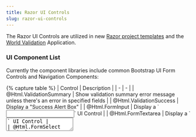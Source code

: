 ```yaml
---
title: Razor UI Controls
slug: razor-ui-controls
---
```


The Razor UI Controls are utilized in new [Razor project templates](/templates-websites) and
the [World Validation](/world-validation#server-rendered-html-uis) Application.

### UI Component List

Currently the component libraries include common Bootstrap UI Form Controls and Navigation Components:

<div class='markdown-body pb-3'>
{% capture table %}
| Control                       | Description |
| - | - |
| @Html.ValidationSummary                   | Show validation summary error message unless there's an error in specified fields |
| @Html.ValidationSuccess                   | Display a "Success Alert Box" |
| @Html.FormInput                           | Display a `<input type="text"/>` UI Control |
| @Html.FormTextarea                        | Display a `<textarea/>` UI Control |
| @Html.FormSelect                          | Display a `<select/>` UI Control |
| @Html.FormInput(new { type = "checkbox"}) | Display a `<input type="checkbox"/>` UI Control |
| @Html.HiddenInputs                        | Emit HTML `<input type="hidden"/>` field for each specified Key/Value pair entry |
| @Html.SvgImage                            | Return `<svg/>` markup for the named image |
| @Html.Nav                                 | Display a list of NavItem's |
| @Html.Navbar                              | Display the `navbar` main menu |
| @Html.NavLink                             | Display a `nav-link` nav-item |
| @Html.NavButtonGroup                      | Display a list of NavItem's `btn-group` |
{% endcapture %}
{{ table | markdownify }}
</div>

### Bootstrap UI Form Controls

The Bootstrap UI form controls include built-in support for validation where they can render validation errors from ServiceStack's
`ResponseStatus` object, e.g the [Login Page](/world-validation#login-page) in World Validation:

```cs
<form action="/auth/credentials" method="post" class="col-lg-4">
    <div class="form-group">
        @Html.ValidationSummary(new[]{ "userName","password" }, 
            new { @class = "alert alert-warning" })
        
        @Html.HiddenInputs(new { 
            @continue = Html.Query("continue") ?? "/server-razor/",
            errorView = "/server-razor/login"
        })
    </div>
    <div class="form-group">
        @Html.FormInput(new { id = "userName" }, new InputOptions {
            Label = "Email",
            Help  = "Email you signed up with",
            Size  = "lg",
        })
    </div>
    <div class="form-group">
        @Html.FormInput(new { id = "password", type = "password" }, new InputOptions {
            Label = "Password",
            Help  = "6 characters or more",
            Size  = "lg",
            PreserveValue = false,
        })
    </div>
    <div class="form-group">
        @Html.FormInput(new { 
            id   = "rememberMe", 
            type = "checkbox",
            @checked = true,
        },
        new InputOptions { Label = "Remember Me" })
    </div>
    <div class="form-group">
        <button type="submit" class="btn btn-lg btn-primary">Login</button>
    </div>
    <div class="form-group">
        <a class="lnk" href="/server-razor/register">Register New User</a>
    </div>
</form>
```

## Login Page UI

The Login Page contains a standard Bootstrap Username/Password form with labels, placeholders and help text, which initially looks like:

![](https://raw.githubusercontent.com/ServiceStack/Assets/master/img/apps/Validation/login-validation.png)

What it looks like after submitting an empty form with Server Exception Errors rendered against their respective fields:

![](https://raw.githubusercontent.com/ServiceStack/Assets/master/img/apps/Validation/login-validation-failed.png)


### Form Control Properties

The **Razor** controls uses anonymous objects and camelCase properties for its unbounded HTML Element Attribute List 
for attributes you want to add to the underlying HTML `<input/>` Element and a Typed `InputOptions` Class to specify the controls other 
high-level features, typically like:

```cs
@Html.ControlName(new { /*htmlAttrs*/ }, new InputOptions { ... })
```

The typed `InputOptions` class supports the following features:

```csharp
/// High-level Input options for rendering HTML Input controls
public class InputOptions
{
    /// Display the Control inline 
    public bool Inline { get; set; }
    
    /// Label for the control
    public string Label { get; set; }
    
    /// Class for Label
    public string LabelClass { get; set; }
    
    /// Override the class on the error message (default: invalid-feedback)
    public string ErrorClass { get; set; }

    /// Small Help Text displayed with the control
    public string Help { get; set; }
    
    /// Bootstrap Size of the Control: sm, lg
    public string Size { get; set; }
    
    /// Multiple Value Data Source for Checkboxes, Radio boxes and Select Controls 
    public object Values { get; set; }

    /// Typed setter of Multi Input Values
    public IEnumerable<KeyValuePair<string, string>> InputValues
    {
        set => Values = value;
    }

    /// Whether to preserve value state after post back
    public bool PreserveValue { get; set; } = true;

    /// Whether to show Error Message associated with this control
    public bool ShowErrors { get; set; } = true;
}
```

### Contacts Page

The [Contacts Page](/world-validation#contacts-page) shows a more complete example with a number of different UI Controls. 

```cs
<form action="/contacts" method="post" class="col-lg-4">
    <div class="form-group">
        @Html.ValidationSummary(new[]{ "title","name","color","age","filmGenres","agree" })
        @Html.HiddenInputs(new { @continue = Continue, errorView = Continue })
    </div>
    <div class="form-group">
        @Html.FormInput(new { 
            id = "title", 
            type = "radio",
        }, new InputOptions { 
            Values = Html.ContactTitles(),
            Inline = true,
        })
    </div>
    <div class="form-group">
        @Html.FormInput(new { 
            id = "name", 
            placeholder = "Name", 
        }, new InputOptions {
            Label = "Full Name",
            Help  = "Your first and last name",
        })
    </div>
    <div class="form-group">
        @Html.FormSelect(new { 
            id = "color", 
            @class = "col-4", 
        }, new InputOptions {
            Label  = "Favorite color",
            Values = new StringDictionary { {"",""} }.Merge(Html.ContactColors()),
        })
    </div>
    <div class="form-group">
        @Html.FormInput(new { 
            id = "filmGenres", 
            type = "checkbox",
        }, new InputOptions { 
            Label  = "Favorite Film Genres",
            Help   = "choose one or more",
            Values = Html.ContactGenres()
        })
    </div>
    <div class="form-group">
        @Html.FormInput(new { 
            id = "age", 
            type = "number",
            min = 13,
            placeholder = "Age",
            @class = "col-3",
        })
    </div>
    <div class="form-group">
        @Html.FormInput(new {
            id   = "agree",
            type = "checkbox",
        },
        new InputOptions { Label = "Agree to terms and conditions" })
    </div>
    <div class="form-group">
        <button class="btn btn-primary" type="submit">Add Contact</button>
        <a href="/server-razor/contacts/">reset</a>
    </div>
</form>
```

Both Server UI Controls provide auto Validation Form Binding for any validation rules specified on the `CreateContact` Validator:

```csharp
public class CreateContactValidator : AbstractValidator<CreateContact>
{
    public CreateContactValidator()
    {
        RuleFor(r => r.Title).NotEqual(Title.Unspecified).WithMessage("Please choose a title");
        RuleFor(r => r.Name).NotEmpty();
        RuleFor(r => r.Color).Must(x => x.IsValidColor()).WithMessage("Must be a valid color");
        RuleFor(r => r.FilmGenres).NotEmpty().WithMessage("Please select at least 1 genre");
        RuleFor(r => r.Age).GreaterThan(13).WithMessage("Contacts must be older than 13");
        RuleFor(x => x.Agree).Equal(true).WithMessage("You must agree before submitting");
    }
}
```

As well as any `ArgumentException` thrown within the Service Implementation:

```csharp
public object Any(CreateContact request) 
{
    var newContact = request.ConvertTo<Data.Contact>();
    newContact.Id = Interlocked.Increment(ref Counter);
    newContact.UserAuthId = this.GetUserId();
    newContact.CreatedDate = newContact.ModifiedDate = DateTime.UtcNow;

    var contacts = Contacts.Values.ToList();
    var alreadyExists = contacts.Any(x => x.UserAuthId == newContact.UserAuthId && x.Name == request.Name);
    if (alreadyExists)
        throw new ArgumentException($"You already have contact named '{request.Name}'",nameof(request.Name));
    
    Contacts[newContact.Id] = newContact;
    return new CreateContactResponse { Result = newContact.ConvertTo<Contact>() };
}
```

## Contacts Page UI

The Contacts Page is representative of a more complex page that utilizes a variety of different form controls where the same page is also responsible for rendering the list of existing contacts:

![](https://raw.githubusercontent.com/ServiceStack/Assets/master/img/apps/Validation/contacts-validation.png)

Here's an example of what a partially submitted invalid form looks like:

![](https://raw.githubusercontent.com/ServiceStack/Assets/master/img/apps/Validation/contacts-validation-failed.png)

To view the complete implementation in context checkout [World Validation Server Implementation](/world-validation#server-implementation).

## Navigation Controls

The Server Navigation Controls are used to render your Apps [Unified Navigation](https://docs.servicestack.net/navigation#navbar)
where you can use the `@Html.Navbar()` and `@Html.NavButtonGroup()` methods to render NavItems:

#### Navbar

You can render the **main menu** navigation using the 
[Navbar](https://github.com/NetCoreTemplates/razor/blob/e6b2bb82c81fc8fb07eff94e7afbdd42ded2569f/MyApp/Views/Shared/_Layout.cshtml#L52) HTML Helper:

```cs
@Html.Navbar()
```

Which by default renders the `View.NavItems` main navigation, using the default `NavOptions` and User Attributes (if authenticated): 

![](https://raw.githubusercontent.com/ServiceStack/docs/master/docs/images/nav/appsettings.png)

You can also render a **different Navigation List** with:

```cs
@Html.Navbar(Html.GetNavItems("submenu"))
```

Which can be customized using the different `NavOptions` properties above, in camelCase:

```cs
@Html.Navbar(Html.GetNavItems("submenu"), new NavOptions {
    NavClass = "navbar-nav navbar-light bg-light" 
})
```

#### Button group

The `NavButtonGroup` HTML Helper can render NavItems in a button group, e.g. the
[OAuth buttons](https://github.com/NetCoreTemplates/razor/blob/ed70e0d9d858e6dc05a267dfc1cd281b70311589/MyApp/wwwroot/login.cshtml#L48-L51)
are rendered with:

```cs
@Html.NavButtonGroup(Html.GetNavItems("auth"), new NavOptions {
    NavClass = "",
    NavItemClass = "btn btn-block btn-lg",
})
```

Which renders a vertical, spaced list of buttons which look like:

![](https://raw.githubusercontent.com/ServiceStack/docs/master/docs/images/nav/auth-navitems.png)


### Razor Pages

The same server controls are available in ServiceStack.Razor Apps as HTML Helper extension methods: 

#### Navbar

```csharp
@Html.Navbar()

@Html.Navbar(Html.GetNavItems("submenu"))

@Html.Navbar(Html.GetNavItems("submenu"), new NavOptions {
    NavClass = "navbar-nav navbar-light bg-light"
})
```

#### NavButtonGroup

```csharp
@Html.NavButtonGroup(Html.GetNavItems("auth"), new NavOptions {
    NavClass = "",
    NavItemClass = "btn btn-block btn-lg",
})
```

### NavOptions Properties

Each Nav UI Control can be further customized by overriding the properties on the typed `NavOptions` class: 

```csharp
public class NavOptions
{
    /// User Attributes for conditional rendering, e.g:
    ///  - auth - User is Authenticated
    ///  - role:name - User Role
    ///  - perm:name - User Permission 
    public HashSet<string> Attributes { get; set; }
    
    /// Path Info that should set as active 
    public string ActivePath { get; set; }
    
    /// Prefix to include before NavItem.Path (if any)
    public string BaseHref { get; set; }

    // Custom classes applied to different navigation elements (defaults to Bootstrap classes)
    public string NavClass { get; set; }
    public string NavItemClass { get; set; }
    public string NavLinkClass { get; set; }
    
    public string ChildNavItemClass { get; set; }
    public string ChildNavLinkClass { get; set; }
    public string ChildNavMenuClass { get; set; }
    public string ChildNavMenuItemClass { get; set; }
}
```
